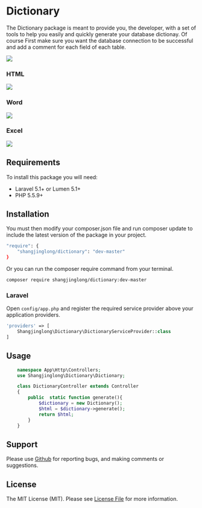 # Dictionary

The Dictionary package is meant to provide you, the developer, with a set of tools to help you easily and quickly generate your database dictionay. Of course First make sure you want the database connection to be successful and add a comment for each field of each table.

![](http://ovy41mzbo.bkt.clouddn.com/dictionary.png)

### HTML
![](http://ovy41mzbo.bkt.clouddn.com/html.png)
### Word
![](http://ovy41mzbo.bkt.clouddn.com/word.png)
### Excel
![](http://ovy41mzbo.bkt.clouddn.com/excel.png)



## Requirements

To install this package you will need:

- Laravel 5.1+ or Lumen 5.1+
- PHP 5.5.9+

## Installation

You must then modify your composer.json file and run composer update to include the latest version of the package in your project.

```sh
"require": {
    "shangjinglong/dictionary": "dev-master"
}
```

Or you can run the composer require command from your terminal.

```sh
composer require shangjinglong/dictionary:dev-master
```

### Laravel

Open `config/app.php` and register the required service provider above your application providers.

```php
'providers' => [
    Shangjinglong\Dictionary\DictionaryServiceProvider::class
]
```

## Usage

```php
    namespace App\Http\Controllers;
    use Shangjinglong\Dictionary\Dictionary;

    class DictionaryController extends Controller
    {
        public  static function generate(){
            $dictionary = new Dictionary();
            $html = $dictionary->generate();
            return $html;
        }
    }
```

## Support

Please use [Github](https://github.com/shangjinglong/dictionary) for reporting bugs, and making comments or suggestions.

## License

The MIT License (MIT). Please see [License File](https://github.com/shangjinglong/dictionary/master/LICENSE) for more information.
